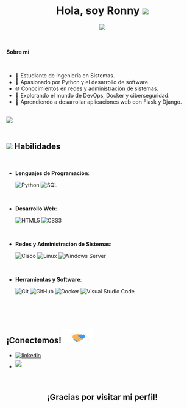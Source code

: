 <h1 align="center"><b>Hola, soy Ronny </b><img src="https://media.giphy.com/media/hvRJCLFzcasrR4ia7z/giphy.gif" width="35"></h1>

<p align="center">
  <a href="https://github.com/DenverCoder1/readme-typing-svg"><img src="https://readme-typing-svg.herokuapp.com?font=Time+New+Roman&color=cyan&size=25&center=true&vCenter=true&width=600&height=100&lines=Bienvenido+a+mi+perfil..&hearts;++;Apasionado+por+la+tecnolog%C3%ADa,;Estudiante+de+Ingenier%C3%ADa+en+Sistemas,;Futuro+Experto+en+Python,;Entusiasta+de+Redes+y+DevOps,;Siempre+aprendiendo+nuevas+habilidades..<3"></a>
</p>

<br>

 **Sobre mí**



<br>

- 📌 Estudiante de Ingeniería en Sistemas.
- 🐍 Apasionado por Python y el desarrollo de software.
- 🌐 Conocimientos en redes y administración de sistemas.
- 🔧 Explorando el mundo de DevOps, Docker y ciberseguridad.
- 🚀 Aprendiendo a desarrollar aplicaciones web con Flask y Django.
<br><br>

<img src="https://user-images.githubusercontent.com/73097560/115834477-dbab4500-a447-11eb-908a-139a6edaec5c.gif"><br><br>

## <img src="https://media2.giphy.com/media/QssGEmpkyEOhBCb7e1/giphy.gif?cid=ecf05e47a0n3gi1bfqntqmob8g9aid1oyj2wr3ds3mg700bl&rid=giphy.gif" width ="25"><b> Habilidades</b>

<br>

<p align="center">

- **Lenguajes de Programación**:
    
    ![Python](https://img.shields.io/badge/Python%20-%2314354C.svg?style=for-the-badge&logo=python&logoColor=white)
    ![SQL](https://img.shields.io/badge/SQL%20-%2300599C.svg?style=for-the-badge&logo=mysql&logoColor=white)
    
<br>   
    
- **Desarrollo Web**:

   ![HTML5](https://img.shields.io/badge/HTML5%20-%23E34F26.svg?style=for-the-badge&logo=html5&logoColor=white)
   ![CSS3](https://img.shields.io/badge/CSS%20-%231572B6.svg?style=for-the-badge&logo=css3&logoColor=white)

<br>

- **Redes y Administración de Sistemas**:

    ![Cisco](https://img.shields.io/badge/Cisco-%23013243.svg?style=for-the-badge&logo=cisco&logoColor=white)
    ![Linux](https://img.shields.io/badge/Linux-FCC624?style=for-the-badge&logo=linux&logoColor=black)
    ![Windows Server](https://img.shields.io/badge/Windows%20Server-%230078D7.svg?style=for-the-badge&logo=microsoft&logoColor=white)

<br>

- **Herramientas y Software**:

    ![Git](https://img.shields.io/badge/git-%23F05033.svg?style=for-the-badge&logo=git&logoColor=white)
    ![GitHub](https://img.shields.io/badge/github-%23121011.svg?style=for-the-badge&logo=github&logoColor=white)
    ![Docker](https://img.shields.io/badge/docker-%230db7ed.svg?style=for-the-badge&logo=docker&logoColor=white)
    ![Visual Studio Code](https://img.shields.io/badge/Visual%20Studio%20Code-0078d7.svg?style=for-the-badge&logo=visual-studio-code&logoColor=white)

<br>

</p>

<br>



## <b> ¡Conectemos! </b><img src="https://github.com/0xAbdulKhalid/0xAbdulKhalid/raw/main/assets/mdImages/handshake.gif" width ="80">

<div align='left'>

<ul>

<li>
<a href="https://linkedin.com/in/RonnyDevOps" target="_blank">
<img src="https://img.shields.io/badge/linkedin:  RonnyDevOps-%2300acee.svg?color=405DE6&style=for-the-badge&logo=linkedin&logoColor=white" alt=linkedin style="margin-bottom: 5px;"/>
</a>
</li>

<li>
<a href="mailto:RonnyDevOps@gmail.com" target="_blank">
<img src="https://img.shields.io/badge/gmail:  RonnyDevOps-%23EA4335.svg?style=for-the-badge&logo=gmail&logoColor=white" t=mail style="margin-bottom: 5px;" />
</a>
</li>

</ul>
</div>

<br>

<div align='center'>

## <b>¡Gracias por visitar mi perfil!</b>

</div>
